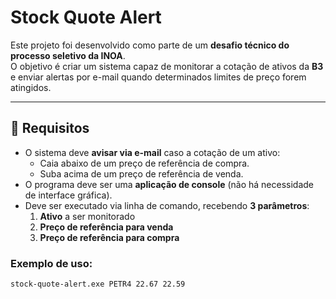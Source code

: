 # Stock Quote Alert

Este projeto foi desenvolvido como parte de um **desafio técnico do processo seletivo da INOA**.  
O objetivo é criar um sistema capaz de monitorar a cotação de ativos da **B3** e enviar alertas por e-mail quando determinados limites de preço forem atingidos.

---

## 📌 Requisitos

- O sistema deve **avisar via e-mail** caso a cotação de um ativo:
  - Caia abaixo de um preço de referência de compra.
  - Suba acima de um preço de referência de venda.
- O programa deve ser uma **aplicação de console** (não há necessidade de interface gráfica).
- Deve ser executado via linha de comando, recebendo **3 parâmetros**:
  1. **Ativo** a ser monitorado  
  2. **Preço de referência para venda**  
  3. **Preço de referência para compra**

### Exemplo de uso:
```bash
stock-quote-alert.exe PETR4 22.67 22.59


